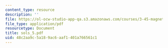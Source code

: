 ```yaml
---
content_type: resource
description: ''
file: https://ol-ocw-studio-app-qa.s3.amazonaws.com/courses/3-45-magnetic-materials-spring-2004/48c2aa9c5a189ac6aaf1401a766561c1_sols_5.pdf
file_type: application/pdf
resourcetype: Document
title: sols_5.pdf
uid: 48c2aa9c-5a18-9ac6-aaf1-401a766561c1
---
```

